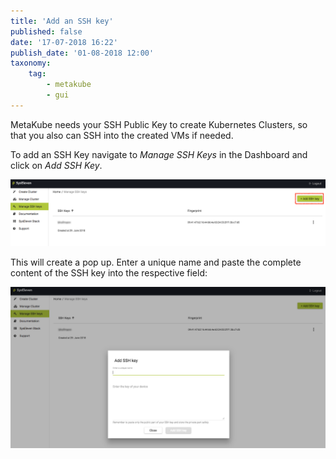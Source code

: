 ```yaml
---
title: 'Add an SSH key'
published: false
date: '17-07-2018 16:22'
publish_date: '01-08-2018 12:00'
taxonomy:
    tag:
        - metakube
        - gui
---
```


MetaKube needs your SSH Public Key to create Kubernetes Clusters, so that you also can SSH into the created VMs if needed.

To add an SSH Key navigate to _Manage SSH Keys_ in the Dashboard and click on _Add SSH Key_.

![](metakube_add-ssh-key_01.png)

This will create a pop up. Enter a unique name and paste the complete content of the SSH key into the respective field:

![](metakube_add-ssh-key_02.png)